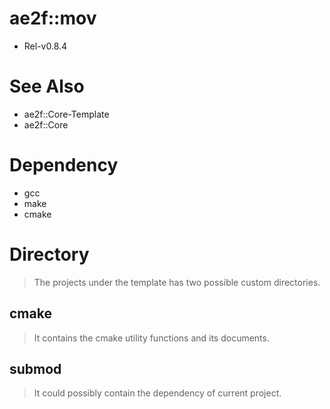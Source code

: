 # ae2f::mov
- Rel-v0.8.4

# See Also
- ae2f::Core-Template
- ae2f::Core

# Dependency
- gcc
- make
- cmake

# Directory
> The projects under the template has two possible custom directories.

## cmake
> It contains the cmake utility functions and its documents.

## submod
> It could possibly contain the dependency of current project.